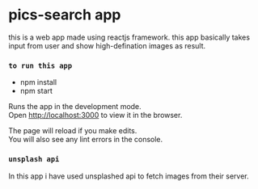 # pics-search app
this is a web app made using reactjs framework. this app basically takes input from
user and show high-defination images as result.



### `to run this app`

* npm install
* npm start

Runs the app in the development mode.<br />
Open [http://localhost:3000](http://localhost:3000) to view it in the browser.

The page will reload if you make edits.<br />
You will also see any lint errors in the console.

### `unsplash api`

In this app i have used unsplashed api to fetch images from their server.




